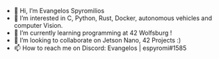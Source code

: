 - 👋 Hi, I’m Evangelos Spyromilios
- 👀 I’m interested in C, Python, Rust, Docker, autonomous vehicles and computer Vision.
- 🌱 I’m currently learning programming at 42 Wolfsburg !
- 💞️ I’m looking to collaborate on Jetson Nano, 42 Projects :) 
- 📫 How to reach me on Discord: Evangelos | espyromi#1585
